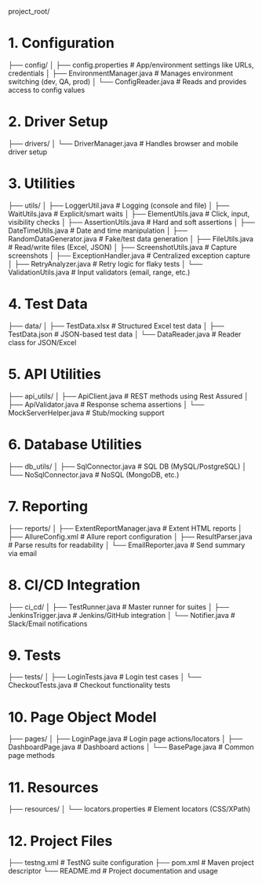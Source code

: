 


project_root/

# 1. Configuration
├── config/
│   ├── config.properties               # App/environment settings like URLs, credentials
│   ├── EnvironmentManager.java         # Manages environment switching (dev, QA, prod)
│   └── ConfigReader.java               # Reads and provides access to config values

# 2. Driver Setup
├── drivers/
│   └── DriverManager.java              # Handles browser and mobile driver setup

# 3. Utilities
├── utils/
│   ├── LoggerUtil.java                 # Logging (console and file)
│   ├── WaitUtils.java                  # Explicit/smart waits
│   ├── ElementUtils.java               # Click, input, visibility checks
│   ├── AssertionUtils.java             # Hard and soft assertions
│   ├── DateTimeUtils.java              # Date and time manipulation
│   ├── RandomDataGenerator.java        # Fake/test data generation
│   ├── FileUtils.java                  # Read/write files (Excel, JSON)
│   ├── ScreenshotUtils.java            # Capture screenshots
│   ├── ExceptionHandler.java           # Centralized exception capture
│   ├── RetryAnalyzer.java              # Retry logic for flaky tests
│   └── ValidationUtils.java            # Input validators (email, range, etc.)

# 4. Test Data
├── data/
│   ├── TestData.xlsx                   # Structured Excel test data
│   ├── TestData.json                   # JSON-based test data
│   └── DataReader.java                 # Reader class for JSON/Excel

# 5. API Utilities
├── api_utils/
│   ├── ApiClient.java                  # REST methods using Rest Assured
│   ├── ApiValidator.java               # Response schema assertions
│   └── MockServerHelper.java           # Stub/mocking support

# 6. Database Utilities
├── db_utils/
│   ├── SqlConnector.java               # SQL DB (MySQL/PostgreSQL)
│   └── NoSqlConnector.java             # NoSQL (MongoDB, etc.)

# 7. Reporting
├── reports/
│   ├── ExtentReportManager.java        # Extent HTML reports
│   ├── AllureConfig.xml                # Allure report configuration
│   ├── ResultParser.java               # Parse results for readability
│   └── EmailReporter.java              # Send summary via email

# 8. CI/CD Integration
├── ci_cd/
│   ├── TestRunner.java                 # Master runner for suites
│   ├── JenkinsTrigger.java             # Jenkins/GitHub integration
│   └── Notifier.java                   # Slack/Email notifications

# 9. Tests
├── tests/
│   ├── LoginTests.java                 # Login test cases
│   └── CheckoutTests.java              # Checkout functionality tests

# 10. Page Object Model
├── pages/
│   ├── LoginPage.java                  # Login page actions/locators
│   ├── DashboardPage.java              # Dashboard actions
│   └── BasePage.java                   # Common page methods

# 11. Resources
├── resources/
│   └── locators.properties             # Element locators (CSS/XPath)

# 12. Project Files
├── testng.xml                           # TestNG suite configuration
├── pom.xml                              # Maven project descriptor
└── README.md                            # Project documentation and usage
